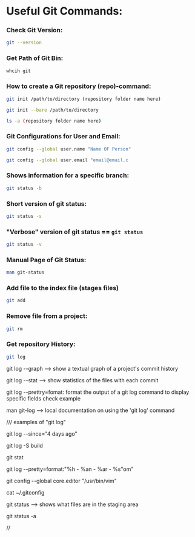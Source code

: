 # Useful Git Commands:

### Check Git Version:

```bash
git --version
```

### Get Path of Git Bin:

```bash
whcih git
```
### How to create a Git repository (repo)-command:

```bash
git init /path/to/directory (repository folder name here)

git init --bare /path/to/directory

ls -a (repository folder name here)
```

### Git Configurations for User and Email:

```bash
git config --global user.name "Name OF Person"

git config --global user.email "email@email.c
```
### Shows information for a specific branch:

```bash
git status -b
```

### Short version of git status:

```bash
git status -s 
```

### "Verbose" version of git status == `git status`

```bash
git status -v
```

### Manual Page of Git Status:

```bash
man git-status
```

### Add file to the index file (stages files)
```bash
git add
```

### Remove file from a project:
```bash
git rm
```

### Get repository History:
```bash
git log
```

git log --graph --> show a textual graph of a project's commit history

git log --stat --> show statistics of the files with each commit

git log --prettry=fomat: format the output of a git log command to display specific fields check example

man git-log --> local documentation on using the 'git log' command


///
examples of "git log"

git log --since="4 days ago"

git log -S build

git stat

git log --pretty=format:"%h - %an - %ar - %s"om"

git config --global core.editor "/usr/bin/vim"  

cat ~/.gitconfig

git status --> shows what files are in the staging area

git status -a 

//